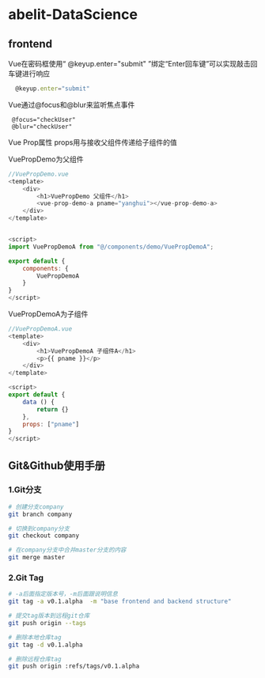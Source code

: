 # abelit-DataScience

## frontend
Vue在密码框使用“ @keyup.enter="submit" ”绑定“Enter回车键”可以实现敲击回车键进行响应
```javascript
  @keyup.enter="submit"
```

Vue通过@focus和@blur来监听焦点事件
```
 @focus="checkUser"
 @blur="checkUser"
```

Vue Prop属性
props用与接收父组件传递给子组件的值

VuePropDemo为父组件
```javascript
//VuePropDemo.vue
<template>
    <div>
        <h1>VuePropDemo 父组件</h1>
        <vue-prop-demo-a pname="yanghui"></vue-prop-demo-a>
    </div>
</template>


<script>
import VuePropDemoA from "@/components/demo/VuePropDemoA";

export default {
    components: {
        VuePropDemoA
    }
}
</script>
```

VuePropDemoA为子组件
```javascript
//VuePropDemoA.vue
<template>
    <div>
        <h1>VuePropDemoA 子组件A</h1>
        <p>{{ pname }}</p>
    </div>
</template>

<script>
export default {
    data () {
        return {}
    },
    props: ["pname"]
}
</script>
```

## Git&Github使用手册
### 1.Git分支
```bash
# 创建分支company
git branch company

# 切换到company分支
git checkout company

# 在company分支中合并master分支的内容
git merge master
```

### 2.Git Tag
```bash
# -a后面指定版本号，-m后面跟说明信息
git tag -a v0.1.alpha  -m "base frontend and backend structure"

# 提交tag版本到远程git仓库
git push origin --tags

# 删除本地仓库tag
git tag -d v0.1.alpha

# 删除远程仓库tag
git push origin :refs/tags/v0.1.alpha
```
